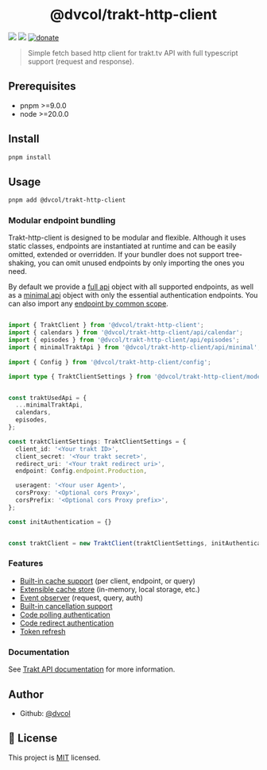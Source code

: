 <h1 align="center">@dvcol/trakt-http-client</h1>
<p>
  <img src="https://img.shields.io/badge/pnpm-%3E%3D9.0.0-blue.svg" />
  <img src="https://img.shields.io/badge/node-%3E%3D20.0.0-blue.svg" />
  <a href="https://paypal.me/dvcol/5" target="_blank">
    <img alt="donate" src="https://img.shields.io/badge/Donate%20€-PayPal-brightgreen.svg" />
  </a>
</p>

> Simple fetch based http client for trakt.tv API with full typescript support (request and response).

## Prerequisites

- pnpm >=9.0.0
- node >=20.0.0

## Install

```sh
pnpm install
```

## Usage

```sh
pnpm add @dvcol/trakt-http-client
```

### Modular endpoint bundling

Trakt-http-client is designed to be modular and flexible. Although it uses static classes, endpoints are instantiated at runtime and can be easily omitted, extended or overridden.
If your bundler does not support tree-shaking, you can omit unused endpoints by only importing the ones you need.

By default we provide a [full api](https://github.com/dvcol/trakt-http-client/blob/main/lib/api/trakt-api.endpoints.ts#L25) object with all supported endpoints, as well as a [minimal api](https://github.com/dvcol/trakt-http-client/blob/main/lib/api/trakt-api-minimal.endpoints.ts) object with only the essential authentication endpoints.
You can also import any [endpoint by common scope](https://github.com/dvcol/trakt-http-client/tree/main/lib/api/endpoints).

```ts

import { TraktClient } from '@dvcol/trakt-http-client';
import { calendars } from '@dvcol/trakt-http-client/api/calendar';
import { episodes } from '@dvcol/trakt-http-client/api/episodes';
import { minimalTraktApi } from '@dvcol/trakt-http-client/api/minimal';
 
import { Config } from '@dvcol/trakt-http-client/config';

import type { TraktClientSettings } from '@dvcol/trakt-http-client/models';


const traktUsedApi = {
  ...minimalTraktApi,
  calendars,
  episodes,
};

const traktClientSettings: TraktClientSettings = {
  client_id: '<Your trakt ID>',
  client_secret: '<Your trakt secret>',
  redirect_uri: '<Your trakt redirect uri>',
  endpoint: Config.endpoint.Production,

  useragent: '<Your user Agent>',
  corsProxy: '<Optional cors Proxy>',
  corsPrefix: '<Optional cors Proxy prefix>',
};

const initAuthentication = {}


const traktClient = new TraktClient(traktClientSettings, initAuthentication, traktUsedApi);
```

### Features

* [Built-in cache support](https://github.com/dvcol/trakt-http-client/blob/8d9e2fc00154eb50428393cea06b6b69c45282c3/lib/clients/trakt-client.test.ts#L69-L145) (per client, endpoint, or query)
* [Extensible cache store](https://github.com/dvcol/trakt-http-client/blob/8d9e2fc00154eb50428393cea06b6b69c45282c3/lib/clients/trakt-client.test.ts#L125-L144) (in-memory, local storage, etc.)
* [Event observer](https://github.com/dvcol/base-http-client/blob/ed17c369f3cdf93656568373fc2dba841050e427/lib/client/base-client.test.ts#L486-L575) (request, query, auth)
* [Built-in cancellation support](https://github.com/dvcol/base-http-client/blob/ed17c369f3cdf93656568373fc2dba841050e427/lib/client/base-client.test.ts#L691-L758)
* [Code polling authentication](https://github.com/dvcol/trakt-http-client/blob/8d9e2fc00154eb50428393cea06b6b69c45282c3/lib/clients/trakt-client.test.ts#L147-L237)
* [Code redirect authentication](https://github.com/dvcol/trakt-http-client/blob/8d9e2fc00154eb50428393cea06b6b69c45282c3/lib/clients/trakt-client.test.ts#L239-L285)
* [Token refresh](https://github.com/dvcol/trakt-http-client/blob/8d9e2fc00154eb50428393cea06b6b69c45282c3/lib/clients/trakt-client.test.ts#L306-L361)

### Documentation

See [Trakt API documentation](https://trakt.docs.apiary.io/) for more information.

## Author

* Github: [@dvcol](https://github.com/dvcol)

## 📝 License

This project is [MIT](https://github.com/dvcol/trakt-http-client/blob/master/LICENSE) licensed.
